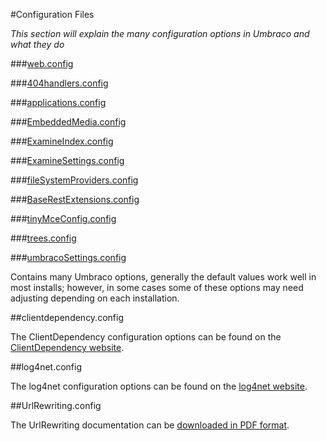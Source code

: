 #Configuration Files

_This section will explain the many configuration options in Umbraco and what they do_

###[web.config](webconfig/index.md)

###[404handlers.config](404handlers/index.md)

###[applications.config](applications/index.md)

###[EmbeddedMedia.config](EmbeddedMedia/index.md)

###[ExamineIndex.config](ExamineIndex/index.md)

###[ExamineSettings.config](ExamineIndex/index.md)

###[fileSystemProviders.config](fileSystemProviders/index.md)

###[BaseRestExtensions.config](BaseRestExtensions/index.md)

###[tinyMceConfig.config](tinyMceConfig/index.md)

###[trees.config](trees/index.md)

###[umbracoSettings.config](umbracoSettings/index.md)

Contains many Umbraco options, generally the default values work well in most installs; however, in some cases some of these options may need adjusting depending on each installation.

##clientdependency.config

The ClientDependency configuration options can be found on the [ClientDependency website](https://github.com/Shandem/ClientDependency/wiki/Configuration).

##log4net.config

The log4net configuration options can be found on the [log4net website](http://logging.apache.org/log4net/release/manual/configuration.html).

##UrlRewriting.config

The UrlRewriting documentation can be [downloaded in PDF format](http://www.urlrewriting.net/Download.ashx?File=4640f315-27ae-4ab0-8930-6957cfd1f138).
